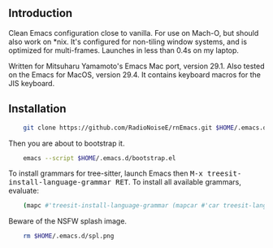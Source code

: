 ## Introduction

Clean Emacs configuration close to vanilla. For use on Mach-O, but should also work on *nix.
It's configured for non-tiling window systems, and is optimized for multi-frames.
Launches in less than 0.4s on my laptop.

Written for Mitsuharu Yamamoto's Emacs Mac port, version 29.1. Also tested on the Emacs for MacOS, version 29.4.
It contains keyboard macros for the JIS keyboard.

## Installation

```bash
    git clone https://github.com/RadioNoiseE/rnEmacs.git $HOME/.emacs.d
```

Then you are about to bootstrap it.

```bash
    emacs --script $HOME/.emacs.d/bootstrap.el
```

To install grammars for tree-sitter, launch Emacs then <kbd>M-x treesit-install-language-grammar <LANG> RET</kbd>. To install all available grammars, evaluate:

```bash
    (mapc #'treesit-install-language-grammar (mapcar #'car treesit-language-source-alist))
```

Beware of the NSFW splash image.

```bash
    rm $HOME/.emacs.d/spl.png
```
